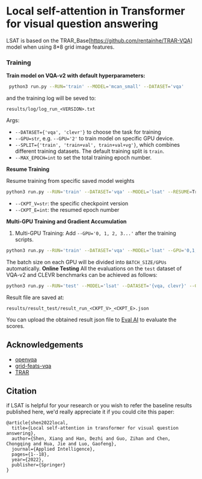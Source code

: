 # Local self-attention in Transformer for visual question answering
LSAT is based on the TRAR_Base[https://github.com/rentainhe/TRAR-VQA] model when using 8*8 grid image features.
### Training
**Train model on VQA-v2 with default hyperparameters:**
```bash
 python3 run.py --RUN='train' --MODEL='mcan_small' --DATASET='vqa'
```
and the training log will be seved to:
```
results/log/log_run_<VERSION>.txt
```
Args:
- `--DATASET={'vqa', 'clevr'}` to choose the task for training
- `--GPU=str`, e.g. `--GPU='2'` to train model on specific GPU device.
- `--SPLIT={'train', 'train+val', train+val+vg'}`, which combines different training datasets. The default training split is `train`.
- `--MAX_EPOCH=int` to set the total training epoch number.


**Resume Training**

Resume training from specific saved model weights
```bash
python3 run.py --RUN='train' --DATASET='vqa' --MODEL='lsat' --RESUME=True --CKPT_V=str --CKPT_E=int
```
- `--CKPT_V=str`: the specific checkpoint version
- `--CKPT_E=int`: the resumed epoch number

**Multi-GPU Training and Gradient Accumulation**
1. Multi-GPU Training:
Add `--GPU='0, 1, 2, 3...'` after the training scripts.
```bash
python3 run.py --RUN='train' --DATASET='vqa' --MODEL='lsat' --GPU='0,1,2,3'
```
The batch size on each GPU will be divided into `BATCH_SIZE/GPUs` automatically.
**Online Testing**
All the evaluations on the `test` dataset of VQA-v2 and CLEVR benchmarks can be achieved as follows:
```bash
python3 run.py --RUN='test' --MODEL='lsat' --DATASET='{vqa, clevr}' --CKPT_V=str --CKPT_E=int
```

Result file are saved at:

`results/result_test/result_run_<CKPT_V>_<CKPT_E>.json`

You can upload the obtained result json file to [Eval AI](https://evalai.cloudcv.org/web/challenges) to evaluate the scores.



## Acknowledgements
- [openvqa](https://github.com/MILVLG/openvqa)
- [grid-feats-vqa](https://github.com/facebookresearch/grid-feats-vqa)
- [TRAR](https://github.com/rentainhe/TRAR-VQA)


## Citation
if LSAT is helpful for your research or you wish to refer the baseline results published here, we'd really appreciate it if you could cite this paper:
```
@article{shen2022local,
  title={Local self-attention in transformer for visual question answering},
  author={Shen, Xiang and Han, Dezhi and Guo, Zihan and Chen, Chongqing and Hua, Jie and Luo, Gaofeng},
  journal={Applied Intelligence},
  pages={1--18},
  year={2022},
  publisher={Springer}
}
```
